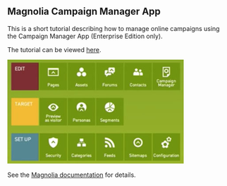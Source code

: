 ## Magnolia Campaign Manager App

This is a short tutorial describing how to manage online campaigns using the Campaign Manager App (Enterprise Edition only).

The tutorial can be viewed [here](http://gregbabb.com/magnolia-tutorial/).

![Campaign Manager app](https://github.com/orlando21/magnolia-tutorial/blob/gh-pages/img/start.jpg)

See the [Magnolia documentation](https://documentation.magnolia-cms.com/display/DOCS) for details.
